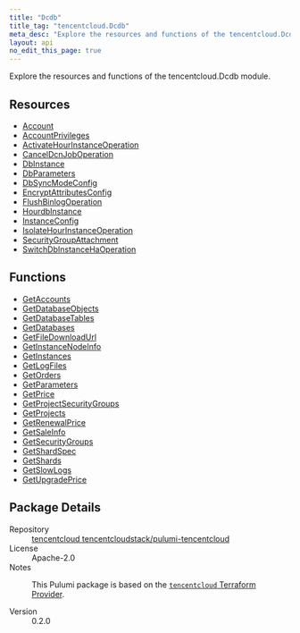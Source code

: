 ```yaml
---
title: "Dcdb"
title_tag: "tencentcloud.Dcdb"
meta_desc: "Explore the resources and functions of the tencentcloud.Dcdb module."
layout: api
no_edit_this_page: true
---
```


<!-- WARNING: this file was generated by Pulumi Docs Generator. -->
<!-- Do not edit by hand unless you're certain you know what you are doing! -->

Explore the resources and functions of the tencentcloud.Dcdb module.

<h2 id="resources">Resources</h2>
<ul class="api">
    <li><a href="account/" title="Account"><span class="api-symbol api-symbol--resource"></span>Account</a></li>
    <li><a href="accountprivileges/" title="AccountPrivileges"><span class="api-symbol api-symbol--resource"></span>AccountPrivileges</a></li>
    <li><a href="activatehourinstanceoperation/" title="ActivateHourInstanceOperation"><span class="api-symbol api-symbol--resource"></span>ActivateHourInstanceOperation</a></li>
    <li><a href="canceldcnjoboperation/" title="CancelDcnJobOperation"><span class="api-symbol api-symbol--resource"></span>CancelDcnJobOperation</a></li>
    <li><a href="dbinstance/" title="DbInstance"><span class="api-symbol api-symbol--resource"></span>DbInstance</a></li>
    <li><a href="dbparameters/" title="DbParameters"><span class="api-symbol api-symbol--resource"></span>DbParameters</a></li>
    <li><a href="dbsyncmodeconfig/" title="DbSyncModeConfig"><span class="api-symbol api-symbol--resource"></span>DbSyncModeConfig</a></li>
    <li><a href="encryptattributesconfig/" title="EncryptAttributesConfig"><span class="api-symbol api-symbol--resource"></span>EncryptAttributesConfig</a></li>
    <li><a href="flushbinlogoperation/" title="FlushBinlogOperation"><span class="api-symbol api-symbol--resource"></span>FlushBinlogOperation</a></li>
    <li><a href="hourdbinstance/" title="HourdbInstance"><span class="api-symbol api-symbol--resource"></span>HourdbInstance</a></li>
    <li><a href="instanceconfig/" title="InstanceConfig"><span class="api-symbol api-symbol--resource"></span>InstanceConfig</a></li>
    <li><a href="isolatehourinstanceoperation/" title="IsolateHourInstanceOperation"><span class="api-symbol api-symbol--resource"></span>IsolateHourInstanceOperation</a></li>
    <li><a href="securitygroupattachment/" title="SecurityGroupAttachment"><span class="api-symbol api-symbol--resource"></span>SecurityGroupAttachment</a></li>
    <li><a href="switchdbinstancehaoperation/" title="SwitchDbInstanceHaOperation"><span class="api-symbol api-symbol--resource"></span>SwitchDbInstanceHaOperation</a></li>
</ul>

<h2 id="functions">Functions</h2>
<ul class="api">
    <li><a href="getaccounts/" title="GetAccounts"><span class="api-symbol api-symbol--function"></span>GetAccounts</a></li>
    <li><a href="getdatabaseobjects/" title="GetDatabaseObjects"><span class="api-symbol api-symbol--function"></span>GetDatabaseObjects</a></li>
    <li><a href="getdatabasetables/" title="GetDatabaseTables"><span class="api-symbol api-symbol--function"></span>GetDatabaseTables</a></li>
    <li><a href="getdatabases/" title="GetDatabases"><span class="api-symbol api-symbol--function"></span>GetDatabases</a></li>
    <li><a href="getfiledownloadurl/" title="GetFileDownloadUrl"><span class="api-symbol api-symbol--function"></span>GetFileDownloadUrl</a></li>
    <li><a href="getinstancenodeinfo/" title="GetInstanceNodeInfo"><span class="api-symbol api-symbol--function"></span>GetInstanceNodeInfo</a></li>
    <li><a href="getinstances/" title="GetInstances"><span class="api-symbol api-symbol--function"></span>GetInstances</a></li>
    <li><a href="getlogfiles/" title="GetLogFiles"><span class="api-symbol api-symbol--function"></span>GetLogFiles</a></li>
    <li><a href="getorders/" title="GetOrders"><span class="api-symbol api-symbol--function"></span>GetOrders</a></li>
    <li><a href="getparameters/" title="GetParameters"><span class="api-symbol api-symbol--function"></span>GetParameters</a></li>
    <li><a href="getprice/" title="GetPrice"><span class="api-symbol api-symbol--function"></span>GetPrice</a></li>
    <li><a href="getprojectsecuritygroups/" title="GetProjectSecurityGroups"><span class="api-symbol api-symbol--function"></span>GetProjectSecurityGroups</a></li>
    <li><a href="getprojects/" title="GetProjects"><span class="api-symbol api-symbol--function"></span>GetProjects</a></li>
    <li><a href="getrenewalprice/" title="GetRenewalPrice"><span class="api-symbol api-symbol--function"></span>GetRenewalPrice</a></li>
    <li><a href="getsaleinfo/" title="GetSaleInfo"><span class="api-symbol api-symbol--function"></span>GetSaleInfo</a></li>
    <li><a href="getsecuritygroups/" title="GetSecurityGroups"><span class="api-symbol api-symbol--function"></span>GetSecurityGroups</a></li>
    <li><a href="getshardspec/" title="GetShardSpec"><span class="api-symbol api-symbol--function"></span>GetShardSpec</a></li>
    <li><a href="getshards/" title="GetShards"><span class="api-symbol api-symbol--function"></span>GetShards</a></li>
    <li><a href="getslowlogs/" title="GetSlowLogs"><span class="api-symbol api-symbol--function"></span>GetSlowLogs</a></li>
    <li><a href="getupgradeprice/" title="GetUpgradePrice"><span class="api-symbol api-symbol--function"></span>GetUpgradePrice</a></li>
</ul>

<h2 id="package-details">Package Details</h2>
<dl class="package-details">
	<dt>Repository</dt>
	<dd><a href="https://github.com/tencentcloudstack/pulumi-tencentcloud">tencentcloud tencentcloudstack/pulumi-tencentcloud</a></dd>
	<dt>License</dt>
	<dd>Apache-2.0</dd>
	<dt>Notes</dt>
	<dd><p>This Pulumi package is based on the <a href="https://github.com/tencentcloudstack/terraform-provider-tencentcloud"><code>tencentcloud</code> Terraform Provider</a>.</p>
</dd>
	<dt>Version</dt>
	<dd>0.2.0</dd>
</dl>


